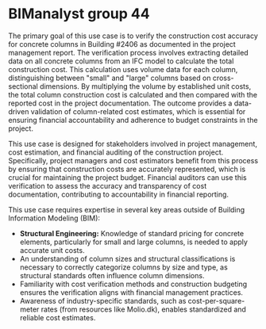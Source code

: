 # BIManalyst group 44

The primary goal of this use case is to verify the construction cost accuracy for concrete columns in Building #2406 as documented in the project management report. The verification process involves extracting detailed data on all concrete columns from an IFC model to calculate the total construction cost. This calculation uses volume data for each column, distinguishing between "small" and "large" columns based on cross-sectional dimensions. By multiplying the volume by established unit costs, the total column construction cost is calculated and then compared with the reported cost in the project documentation. The outcome provides a data-driven validation of column-related cost estimates, which is essential for ensuring financial accountability and adherence to budget constraints in the project.



This use case is designed for stakeholders involved in project management, cost estimation, and financial auditing of the construction project. Specifically, project managers and cost estimators benefit from this process by ensuring that construction costs are accurately represented, which is crucial for maintaining the project budget. Financial auditors can use this verification to assess the accuracy and transparency of cost documentation, contributing to accountability in financial reporting.



This use case requires expertise in several key areas outside of Building Information Modeling (BIM):
- **Structural Engineering:** Knowledge of standard pricing for concrete elements, particularly for small and large columns, is needed to apply accurate unit costs.
- An understanding of column sizes and structural classifications is necessary to correctly categorize columns by size and type, as structural standards often influence column dimensions.
- Familiarity with cost verification methods and construction budgeting ensures the verification aligns with financial management practices.
- Awareness of industry-specific standards, such as cost-per-square-meter rates (from resources like Molio.dk), enables standardized and reliable cost estimates.




